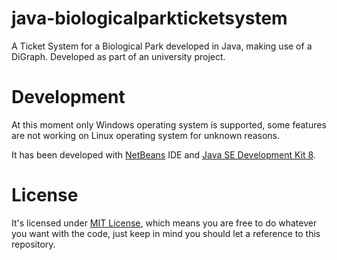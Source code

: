 # java-biologicalparkticketsystem
A Ticket System for a Biological Park developed in Java, making use of a DiGraph. Developed as part of an university project.

# Development
At this moment only Windows operating system is supported, some features are not working on Linux operating system for unknown reasons.

It has been developed with [NetBeans](https://netbeans.org/) IDE and [Java SE Development Kit 8](https://www.oracle.com/technetwork/java/javase/downloads/index.html).

# License
It's licensed under [MIT License](../master/LICENSE), which means you are free to do whatever you want with the code, just keep in mind you should let a reference to this repository.

